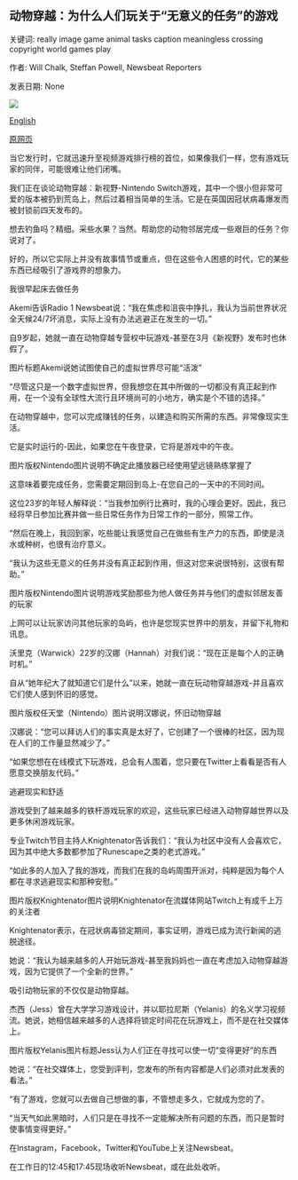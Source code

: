 ## 动物穿越：为什么人们玩关于“无意义的任务”的游戏

关键词: really image game animal tasks caption meaningless crossing copyright world games play

作者: Will Chalk, Steffan Powell, Newsbeat Reporters

发表日期: None

![](https://ichef.bbci.co.uk/news/1024/branded_news/0BD1/production/_111552030_acakemi976.jpg)

[English](Animal%20Crossing%3A%20Why%20people%20play%20a%20game%20about%20%27meaningless%20tasks%27.md)

[原网页](https://www.bbc.com/news/newsbeat-52135528)

当它发行时，它就迅速升至视频游戏排行榜的首位，如果像我们一样，您有游戏玩家的同伴，可能很难让他们闭嘴。

我们正在谈论动物穿越：新视野-Nintendo Switch游戏，其中一个很小但非常可爱的版本被扔到荒岛上，然后过着相当简单的生活。它是在英国因冠状病毒爆发而被封锁前四天发布的。

想去钓鱼吗？精细。采些水果？当然。帮助您的动物邻居完成一些艰巨的任务？你说对了。

好的，所以它实际上并没有故事情节或重点，但在这些令人困惑的时代，它的某些东西已经吸引了游戏界的想象力。

我很早起床去做任务

Akemi告诉Radio 1 Newsbeat说：“我在焦虑和沮丧中挣扎，我认为当前世界状况全天候24/7坏消息，实际上没有办法逃避正在发生的一切。”

自9岁起，她就一直在动物穿越专营权中玩游戏-甚至在3月《新视野》发布时也休假了。

图片标题Akemi说她试图使自己的虚拟世界尽可能“活泼”

“尽管这只是一个数字虚拟世界，但我想您在其中所做的一切都没有真正起到作用，在一个没有全球性大流行且环境尚可的小地方，确实是个不错的选择。”

在动物穿越中，您可以完成赚钱的任务，以建造和购买所需的东西。非常像现实生活。

它是实时运行的-因此，如果您在午夜登录，它将是游戏中的午夜。

图片版权Nintendo图片说明不确定此播放器已经使用望远镜熟练掌握了

这意味着要完成任务，您需要定期回到岛上-在您自己的一天中的不同时间。

这位23岁的年轻人解释说：“当我参加例行比赛时，我的心理会更好。因此，我已经将早日参加比赛并做一些日常任务作为日常工作的一部分，照常工作。

“然后在晚上，我回到家，吃些能让我感觉自己在做些有生产力的东西，即使是浇水或种树，也很有治疗意义。

“我认为这些无意义的任务并没有真正起到作用，但这对您来说很特别，这很有帮助。”

图片版权Nintendo图片说明游戏奖励那些为他人做任务并与他们的虚拟邻居友善的玩家

上网可以让玩家访问其他玩家的岛屿，也许是您现实世界中的朋友，并留下礼物和讯息。

沃里克（Warwick）22岁的汉娜（Hannah）对我们说：“现在正是每个人的正确时机。”

自从“她年纪大了就知道它们是什么”以来，她就一直在玩动物穿越游戏-并且喜欢它们使人感到怀旧的感觉。

图片版权任天堂（Nintendo）图片说明汉娜说，怀旧动物穿越

汉娜说：“您可以拜访人们的事实真是太好了，它创建了一个很棒的社区，因为现在人们的工作量显然减少了。”

“如果您想在在线模式下玩游戏，总会有人围着，您只要在Twitter上看看是否有人愿意交换朋友代码。”

逃避现实和舒适

游戏受到了越来越多的铁杆游戏玩家的欢迎，这些玩家已经进入动物穿越世界以及更多休闲游戏玩家。

专业Twitch节目主持人Knightenator告诉我们：“我认为社区中没有人会喜欢它，因为其中绝大多数都参加了Runescape之类的老式游戏。”

“如此多的人加入了我的游戏，而我们在我的岛屿周围开派对，纯粹是因为每个人都在寻求逃避现实和那种安慰。”

图片版权Knightenator图片说明Knightenator在流媒体网站Twitch上有成千上万的关注者

Knightenator表示，在冠状病毒锁定期间，事实证明，游戏已成为流行新闻的逃脱途径。

她说：“我认为越来越多的人开始玩游戏-甚至我妈妈也一直在考虑加入动物穿越游戏，因为它提供了一个全新的世界。”

吸引动物玩家的不仅仅是动物穿越。

杰西（Jess）曾在大学学习游戏设计，并以耶拉尼斯（Yelanis）的名义学习视频流。她说，她相信越来越多的人选择将锁定时间花在玩游戏上，而不是在社交媒体上。

图片版权Yelanis图片标题Jess认为人们正在寻找可以使一切“变得更好”的东西

她说：“在社交媒体上，您受到评判，您发布的所有内容都是人们必须对此发表的看法。”

“有了游戏，您就可以去做自己想做的事，不管想走多久，它就成为您的了。

“当天气如此黑暗时，人们只是在寻找不一定能解决所有问题的东西，而只是暂时使事情变得更好。”

在Instagram，Facebook，Twitter和YouTube上关注Newsbeat。

在工作日的12:45和17:45现场收听Newsbeat，或在此处收听。